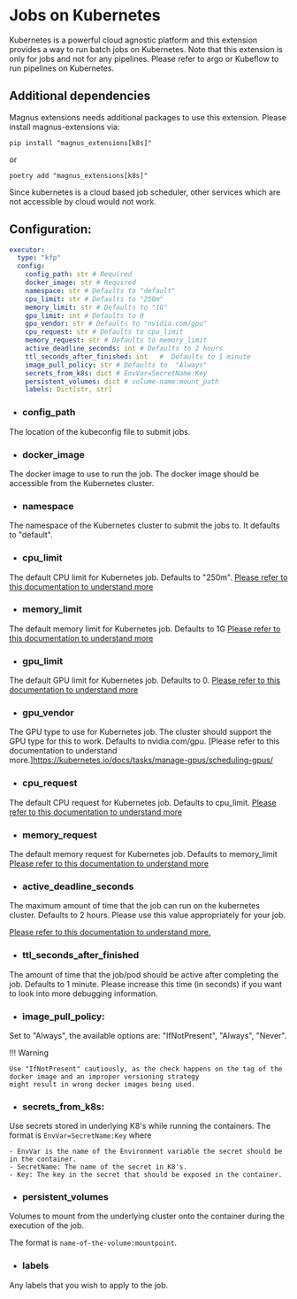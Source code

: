 # Jobs on Kubernetes

Kubernetes is a powerful cloud agnostic platform and this extension provides a way to run batch jobs on Kubernetes.
Note that this extension is only for jobs and not for any pipelines. Please refer to argo or Kubeflow to run pipelines
on Kubernetes.

## Additional dependencies

Magnus extensions needs additional packages to use this extension. Please install magnus-extensions via:

```pip install "magnus_extensions[k8s]"```

or

```poetry add "magnus_extensions[k8s]"```

Since kubernetes is a cloud based job scheduler, other services which are not accessible by cloud would not work.

## Configuration:

```yaml
executor:
  type: "kfp"
  config:
    config_path: str # Required
    docker_image: str # Required
    namespace: str # Defaults to "default"
    cpu_limit: str # Defaults to "250m"
    memory_limit: str # Defaults to "1G"
    gpu_limit: int # Defaults to 0
    gpu_vendor: str # Defaults to "nvidia.com/gpu"
    cpu_request: str # Defaults to cpu_limit
    memory_request: str # Defaults to memory_limit
    active_deadline_seconds: int # Defaults to 2 hours
    ttl_seconds_after_finished: int   #  Defaults to 1 minute
    image_pull_policy: str # Defaults to  "Always"
    secrets_from_k8s: dict # EnvVar=SecretName:Key
    persistent_volumes: dict # volume-name:mount_path
    labels: Dict[str, str]
```


- ### config_path

The location of the kubeconfig file to submit jobs.

- ### docker_image

The docker image to use to run the job. The docker image should be accessible from the Kubernetes cluster.

- ### namespace

The namespace of the Kubernetes cluster to submit the jobs to. It defaults to "default".

- ### cpu_limit

The default CPU limit for Kubernetes job. Defaults to "250m".
[Please refer to this documentation to understand more](https://kubernetes.io/docs/concepts/configuration/manage-resources-containers/)

- ### memory_limit

The default memory limit for Kubernetes job. Defaults to 1G
[Please refer to this documentation to understand more](https://kubernetes.io/docs/concepts/configuration/manage-resources-containers/)

- ### gpu_limit

The default GPU limit for Kubernetes job. Defaults to 0.
[Please refer to this documentation to understand more](https://kubernetes.io/docs/concepts/configuration/manage-resources-containers/)

- ### gpu_vendor

The GPU type to use for Kubernetes job. The cluster should support the GPU type for this to work.
Defaults to nvidia.com/gpu.
[Please refer to this documentation to understand more.]https://kubernetes.io/docs/tasks/manage-gpus/scheduling-gpus/


- ### cpu_request

The default CPU request for Kubernetes job. Defaults to cpu_limit.
[Please refer to this documentation to understand more](https://kubernetes.io/docs/concepts/configuration/manage-resources-containers/)

- ### memory_request

The default memory request for Kubernetes job. Defaults to memory_limit
[Please refer to this documentation to understand more](https://kubernetes.io/docs/concepts/configuration/manage-resources-containers/)

- ### active_deadline_seconds

The maximum amount of time that the job can run on the kubernetes cluster. Defaults to 2 hours.
Please use this value appropriately for your job.

[Please refer to this documentation to understand more.](https://kubernetes.io/docs/concepts/workloads/controllers/job/#job-termination-and-cleanup)

- ### ttl_seconds_after_finished

The amount of time that the job/pod should be active after completing the job. Defaults to 1 minute.
Please increase this time (in seconds) if you want to look into more debugging information.


- ### image_pull_policy:

Set to "Always", the available options are: "IfNotPresent", "Always", "Never".


!!! Warning

    Use "IfNotPresent" cautiously, as the check happens on the tag of the docker image and an improper versioning strategy
    might result in wrong docker images being used.

- ### secrets_from_k8s:

Use secrets stored in underlying K8's while running the containers.
The format is ```EnvVar=SecretName:Key``` where

    - EnvVar is the name of the Environment variable the secret should be in the container.
    - SecretName: The name of the secret in K8's.
    - Key: The key in the secret that should be exposed in the container.

- ### persistent_volumes

Volumes to mount from the underlying cluster onto the container during the execution of the job.

The format is ```name-of-the-volume:mountpoint```.

- ### labels

Any labels that you wish to apply to the job.
